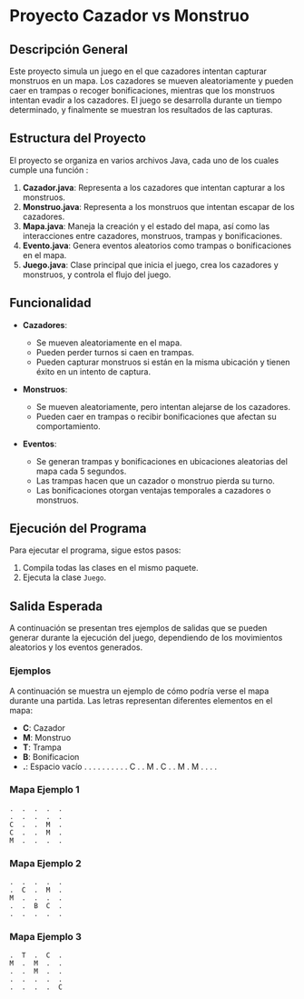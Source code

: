 # Proyecto Cazador vs Monstruo

## Descripción General

Este proyecto simula un juego en el que cazadores intentan capturar monstruos en un mapa. Los cazadores se mueven aleatoriamente y pueden caer en trampas o recoger bonificaciones, mientras que los monstruos intentan evadir a los cazadores. El juego se desarrolla durante un tiempo determinado, y finalmente se muestran los resultados de las capturas.

## Estructura del Proyecto

El proyecto se organiza en varios archivos Java, cada uno de los cuales cumple una función :

1. **Cazador.java**: Representa a los cazadores que intentan capturar a los monstruos.
2. **Monstruo.java**: Representa a los monstruos que intentan escapar de los cazadores.
3. **Mapa.java**: Maneja la creación y el estado del mapa, así como las interacciones entre cazadores, monstruos, trampas y bonificaciones.
4. **Evento.java**: Genera eventos aleatorios como trampas o bonificaciones en el mapa.
5. **Juego.java**: Clase principal que inicia el juego, crea los cazadores y monstruos, y controla el flujo del juego.

## Funcionalidad

- **Cazadores**:
  - Se mueven aleatoriamente en el mapa.
  - Pueden perder turnos si caen en trampas.
  - Pueden capturar monstruos si están en la misma ubicación y tienen éxito en un intento de captura.

- **Monstruos**:
  - Se mueven aleatoriamente, pero intentan alejarse de los cazadores.
  - Pueden caer en trampas o recibir bonificaciones que afectan su comportamiento.

- **Eventos**:
  - Se generan trampas y bonificaciones en ubicaciones aleatorias del mapa cada 5 segundos.
  - Las trampas hacen que un cazador o monstruo pierda su turno.
  - Las bonificaciones otorgan ventajas temporales a cazadores o monstruos.

## Ejecución del Programa

Para ejecutar el programa, sigue estos pasos:

1. Compila todas las clases en el mismo paquete.
2. Ejecuta la clase `Juego`.

## Salida Esperada

A continuación se presentan tres ejemplos de salidas que se pueden generar durante la ejecución del juego, dependiendo de los movimientos aleatorios y los eventos generados.

### Ejemplos 

A continuación se muestra un ejemplo de cómo podría verse el mapa durante una partida. Las letras representan diferentes elementos en el mapa:

- **C**: Cazador
- **M**: Monstruo
- **T**: Trampa
- **B**: Bonificacion
- **.**: Espacio vacío
.  .  .  .  .
.  .  .  .  .
C  .  .  M  .
C  .  .  M  .
M  .  .  .  .

### Mapa Ejemplo 1

<div class="snippet-clipboard-content notranslate position-relative overflow-auto" data-snippet-clipboard-copy-content=".  .  .  .  .
.  .  .  .  .
C  .  .  M  .
C  .  .  M  .
M  .  .  .  ."><pre lang="plaintext" class="notranslate"><code>.  .  .  .  .
.  .  .  .  .
C  .  .  M  .
C  .  .  M  .
M  .  .  .  .
</code></pre></div>



### Mapa Ejemplo 2
<div class="snippet-clipboard-content notranslate position-relative overflow-auto" data-snippet-clipboard-copy-content=".  .  .  .  .
.  C  .  M  .
M  .  .  .  .
.  .  B  C  .
.  .  .  .  ."><pre lang="plaintext" class="notranslate"><code>.  .  .  .  .
.  C  .  M  .
M  .  .  .  .
.  .  B  C  .
.  .  .  .  .
</code></pre></div>


### Mapa Ejemplo 3



<div class="snippet-clipboard-content notranslate position-relative overflow-auto" data-snippet-clipboard-copy-content=".  T  .  C  .
M  .  M  .  .
.  .  M  .  .
.  .  .  .  .
.  .  .  .  C"><pre lang="plaintext" class="notranslate"><code>.  T  .  C  .
M  .  M  .  .
.  .  M  .  .
.  .  .  .  .
.  .  .  .  C
</code></pre></div>